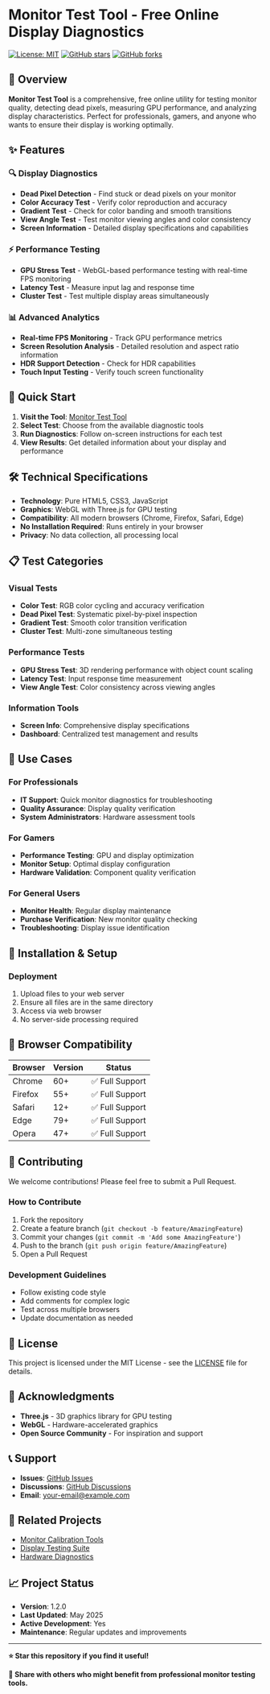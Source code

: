 # Monitor Test Tool - Free Online Display Diagnostics

[![License: MIT](https://img.shields.io/badge/License-MIT-yellow.svg)](https://opensource.org/licenses/MIT)
[![GitHub stars](https://img.shields.io/github/stars/your-username/monitor-test-tool.svg)](https://github.com/your-username/monitor-test-tool/stargazers)
[![GitHub forks](https://img.shields.io/github/forks/your-username/monitor-test-tool.svg)](https://github.com/your-username/monitor-test-tool/network)

## 🌟 Overview

**Monitor Test Tool** is a comprehensive, free online utility for testing monitor quality, detecting dead pixels, measuring GPU performance, and analyzing display characteristics. Perfect for professionals, gamers, and anyone who wants to ensure their display is working optimally.

## ✨ Features

### 🔍 **Display Diagnostics**
- **Dead Pixel Detection** - Find stuck or dead pixels on your monitor
- **Color Accuracy Test** - Verify color reproduction and accuracy
- **Gradient Test** - Check for color banding and smooth transitions
- **View Angle Test** - Test monitor viewing angles and color consistency
- **Screen Information** - Detailed display specifications and capabilities

### ⚡ **Performance Testing**
- **GPU Stress Test** - WebGL-based performance testing with real-time FPS monitoring
- **Latency Test** - Measure input lag and response time
- **Cluster Test** - Test multiple display areas simultaneously

### 📊 **Advanced Analytics**
- **Real-time FPS Monitoring** - Track GPU performance metrics
- **Screen Resolution Analysis** - Detailed resolution and aspect ratio information
- **HDR Support Detection** - Check for HDR capabilities
- **Touch Input Testing** - Verify touch screen functionality

## 🚀 Quick Start

1. **Visit the Tool**: [Monitor Test Tool](https://your-github-username.github.io/your-repo-name/)
2. **Select Test**: Choose from the available diagnostic tools
3. **Run Diagnostics**: Follow on-screen instructions for each test
4. **View Results**: Get detailed information about your display and performance

## 🛠️ Technical Specifications

- **Technology**: Pure HTML5, CSS3, JavaScript
- **Graphics**: WebGL with Three.js for GPU testing
- **Compatibility**: All modern browsers (Chrome, Firefox, Safari, Edge)
- **No Installation Required**: Runs entirely in your browser
- **Privacy**: No data collection, all processing local

## 📋 Test Categories

### **Visual Tests**
- **Color Test**: RGB color cycling and accuracy verification
- **Dead Pixel Test**: Systematic pixel-by-pixel inspection
- **Gradient Test**: Smooth color transition verification
- **Cluster Test**: Multi-zone simultaneous testing

### **Performance Tests**
- **GPU Stress Test**: 3D rendering performance with object count scaling
- **Latency Test**: Input response time measurement
- **View Angle Test**: Color consistency across viewing angles

### **Information Tools**
- **Screen Info**: Comprehensive display specifications
- **Dashboard**: Centralized test management and results

## 🎯 Use Cases

### **For Professionals**
- **IT Support**: Quick monitor diagnostics for troubleshooting
- **Quality Assurance**: Display quality verification
- **System Administrators**: Hardware assessment tools

### **For Gamers**
- **Performance Testing**: GPU and display optimization
- **Monitor Setup**: Optimal display configuration
- **Hardware Validation**: Component quality verification

### **For General Users**
- **Monitor Health**: Regular display maintenance
- **Purchase Verification**: New monitor quality checking
- **Troubleshooting**: Display issue identification

## 🔧 Installation & Setup



### **Deployment**
1. Upload files to your web server
2. Ensure all files are in the same directory
3. Access via web browser
4. No server-side processing required

## 📱 Browser Compatibility

| Browser | Version | Status |
|---------|---------|--------|
| Chrome | 60+ | ✅ Full Support |
| Firefox | 55+ | ✅ Full Support |
| Safari | 12+ | ✅ Full Support |
| Edge | 79+ | ✅ Full Support |
| Opera | 47+ | ✅ Full Support |

## 🤝 Contributing

We welcome contributions! Please feel free to submit a Pull Request.

### **How to Contribute**
1. Fork the repository
2. Create a feature branch (`git checkout -b feature/AmazingFeature`)
3. Commit your changes (`git commit -m 'Add some AmazingFeature'`)
4. Push to the branch (`git push origin feature/AmazingFeature`)
5. Open a Pull Request

### **Development Guidelines**
- Follow existing code style
- Add comments for complex logic
- Test across multiple browsers
- Update documentation as needed

## 📄 License

This project is licensed under the MIT License - see the [LICENSE](LICENSE) file for details.

## 🙏 Acknowledgments

- **Three.js** - 3D graphics library for GPU testing
- **WebGL** - Hardware-accelerated graphics
- **Open Source Community** - For inspiration and support

## 📞 Support

- **Issues**: [GitHub Issues](https://github.com/your-username/monitor-test-tool/issues)
- **Discussions**: [GitHub Discussions](https://github.com/your-username/monitor-test-tool/discussions)
- **Email**: your-email@example.com

## 🔗 Related Projects

- [Monitor Calibration Tools](https://github.com/example/monitor-calibration)
- [Display Testing Suite](https://github.com/example/display-testing)
- [Hardware Diagnostics](https://github.com/example/hardware-diagnostics)

## 📈 Project Status

- **Version**: 1.2.0
- **Last Updated**: May 2025
- **Active Development**: Yes
- **Maintenance**: Regular updates and improvements

---

**⭐ Star this repository if you find it useful!**

**🔗 Share with others who might benefit from professional monitor testing tools.** 